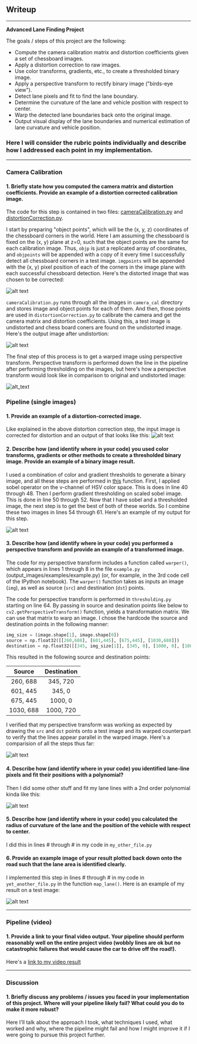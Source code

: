 ## Writeup

---

**Advanced Lane Finding Project**

The goals / steps of this project are the following:

* Compute the camera calibration matrix and distortion coefficients given a set of chessboard images.
* Apply a distortion correction to raw images.
* Use color transforms, gradients, etc., to create a thresholded binary image.
* Apply a perspective transform to rectify binary image ("birds-eye view").
* Detect lane pixels and fit to find the lane boundary.
* Determine the curvature of the lane and vehicle position with respect to center.
* Warp the detected lane boundaries back onto the original image.
* Output visual display of the lane boundaries and numerical estimation of lane curvature and vehicle position.

[//]: # (Image References)

[image1]: ./camera_cal/test_image3.jpg "Distorted"
[undist]: ./camera_cal/test_undist.jpg "Undistorted"
[persp]: ./camera_cal/undistorted_warped.jpg "PerspTrans"
[distCorrect]: ./camera_cal/dist_corrected.jpg "Dist Corrected"
[comparison]: ./camera_cal/color_and_gradent_thresolding.jpg "comparison"
[colorGrad]: ./camera_cal/color_gradient_thresh.jpg "Thresholdin"
[image2]: ./test_images/test1.jpg "Road Transformed"
[image3]: ./examples/binary_combo_example.jpg "Binary Example"
[image4]: ./examples/warped_straight_lines.jpg "Warp Example"
[image5]: ./examples/color_fit_lines.jpg "Fit Visual"
[image6]: ./examples/example_output.jpg "Output"
[video1]: ./project_video.mp4 "Video"

### Here I will consider the rubric points individually and describe how I addressed each point in my implementation.  

---
### Camera Calibration

#### 1. Briefly state how you computed the camera matrix and distortion coefficients. Provide an example of a distortion corrected calibration image.

The code for this step is contained in two files: [cameraCalibration.py](https://github.com/schandrachary/AutonomousVehicles/blob/advanced_computer_vision/Advanced%20Computer%20Vision/CarND-Advanced-Lane-Lines-master/source/cameraCalibration.py) and [distortionCorrection.py](https://github.com/schandrachary/AutonomousVehicles/blob/advanced_computer_vision/Advanced%20Computer%20Vision/CarND-Advanced-Lane-Lines-master/source/distortionCorrection.py). 

I start by preparing "object points", which will be the (x, y, z) coordinates of the chessboard corners in the world. Here I am assuming the chessboard is fixed on the (x, y) plane at z=0, such that the object points are the same for each calibration image.  Thus, `objp` is just a replicated array of coordinates, and `objpoints` will be appended with a copy of it every time I successfully detect all chessboard corners in a test image.  `imgpoints` will be appended with the (x, y) pixel position of each of the corners in the image plane with each successful chessboard detection. Here's the distorted image that was chosen to be corrected: 
 
 ![alt text][image1]
 
`cameraCalibration.py` runs through all the images in `camera_cal` directory and stores image and object points for each of them. And then, those points are used in `distortionCorrection.py` to calibrate the camera and get the camera matrix and distortion coefficients. Using this, a test image is undistorted and chess board coners are found on the undistorted image. Here's the output image after undistortion:

![alt text][undist]

The final step of this process is to get a warped image using perspective transform. Perspective transform is performed down the line in the pipeline after performing thresholding on the images, but here's how a perspective transform would look like in comparison to original and undistorted image:

![alt_text][persp]




### Pipeline (single images)

#### 1. Provide an example of a distortion-corrected image.

Like explained in the above distortion correction step, the input image is corrected for distortion and an output of that looks like this:
![alt text][distCorrect]

#### 2. Describe how (and identify where in your code) you used color transforms, gradients or other methods to create a thresholded binary image.  Provide an example of a binary image result.

I used a combination of color and gradient thresholds to generate a binary image, and all these steps are performed in [this]((https://github.com/schandrachary/AutonomousVehicles/blob/c3ea8010675b3bb70fb8ca183ece17fbef46c0ec/Advanced%20Computer%20Vision/CarND-Advanced-Lane-Lines-master/source/thresholding.py#L37)) function. First, I applied sobel operator on the v-channel of HSV color space. This is does in line 40 through 48. Then I perform gradient thresholding on scaled sobel image. This is done in line 50 through 52. Now that I have sobel and a thresholded image, the next step is to get the best of both of these worlds. So I combine these two images in lines 54 through 61.  Here's an example of my output for this step.

![alt text][colorGrad]

#### 3. Describe how (and identify where in your code) you performed a perspective transform and provide an example of a transformed image.

The code for my perspective transform includes a function called `warper()`, which appears in lines 1 through 8 in the file `example.py` (output_images/examples/example.py) (or, for example, in the 3rd code cell of the IPython notebook).  The `warper()` function takes as inputs an image (`img`), as well as source (`src`) and destination (`dst`) points. 

The code for perspective transform is performed in `thresholding.py` starting on line 64. By passing in source and desination points like below to `cv2.getPerspectiveTransform()` function, yields a transformation matrix. We can use that matrix to warp an image. I chose the hardcode the source and destination points in the following manner:

```python
img_size = (image.shape[1], image.shape[0])
source = np.float32([[260,688], [601,445], [675,445], [1030,688]])
destination = np.float32([[345, img_size[1]], [345, 0], [1000, 0], [1000, img_size[1]]])
```

This resulted in the following source and destination points:

| Source        | Destination   | 
|:-------------:|:-------------:| 
| 260, 688      | 345, 720      | 
| 601, 445      | 345, 0        |
| 675, 445      | 1000, 0       |
| 1030, 688     | 1000, 720     |

I verified that my perspective transform was working as expected by drawing the `src` and `dst` points onto a test image and its warped counterpart to verify that the lines appear parallel in the warped image. Here's a comparision of all the steps thus far:

![alt text][comparison]

#### 4. Describe how (and identify where in your code) you identified lane-line pixels and fit their positions with a polynomial?

Then I did some other stuff and fit my lane lines with a 2nd order polynomial kinda like this:

![alt text][image5]

#### 5. Describe how (and identify where in your code) you calculated the radius of curvature of the lane and the position of the vehicle with respect to center.

I did this in lines # through # in my code in `my_other_file.py`

#### 6. Provide an example image of your result plotted back down onto the road such that the lane area is identified clearly.

I implemented this step in lines # through # in my code in `yet_another_file.py` in the function `map_lane()`.  Here is an example of my result on a test image:

![alt text][image6]

---

### Pipeline (video)

#### 1. Provide a link to your final video output.  Your pipeline should perform reasonably well on the entire project video (wobbly lines are ok but no catastrophic failures that would cause the car to drive off the road!).

Here's a [link to my video result](./project_video.mp4)

---

### Discussion

#### 1. Briefly discuss any problems / issues you faced in your implementation of this project.  Where will your pipeline likely fail?  What could you do to make it more robust?

Here I'll talk about the approach I took, what techniques I used, what worked and why, where the pipeline might fail and how I might improve it if I were going to pursue this project further.  
